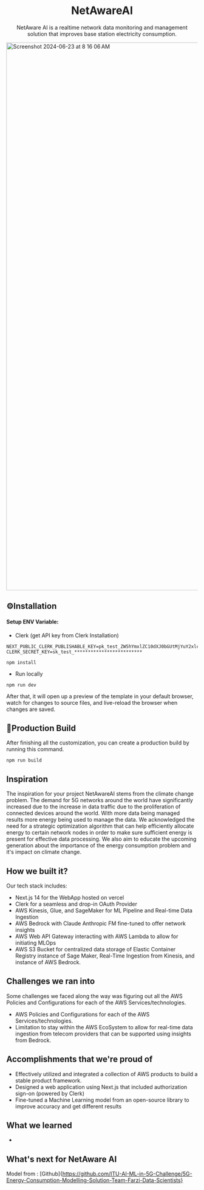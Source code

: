 <h1 align=center>NetAwareAI</h1>
<p align=center>NetAware AI is a realtime network data monitoring and management solution that improves base station electricity consumption.</p>

<img width="1440" alt="Screenshot 2024-06-23 at 8 16 06 AM" src="https://github.com/raj978/netaware-ai/assets/55466615/f021d15c-288c-4e2f-9958-5fba9f8fe916">

<!-- installation -->
## ⚙️Installation

#### Setup ENV Variable: 
- Clerk (get API key from Clerk Installation)
```
NEXT_PUBLIC_CLERK_PUBLISHABLE_KEY=pk_test_ZW5hYmxlZC10dXJ0bGUtMjYuY2xlcmsuYWNjb3VudHMuZGV2JA
CLERK_SECRET_KEY=sk_test_*************************
```

```
npm install
```

* Run locally

```
npm run dev
```

After that, it will open up a preview of the template in your default browser, watch for changes to source files, and live-reload the browser when changes are saved.

## 🔨Production Build

After finishing all the customization, you can create a production build by running this command.

```
npm run build
```

## Inspiration

The inspiration for your project NetAwareAI stems from the climate change problem. The demand for 5G networks around the world have significantly increased due to the increase in data traffic due to the proliferation of connected devices around the world. With more data being managed results more energy being used to manage the data. We acknowledged the need for a strategic optimization algorithm that can help efficiently allocate energy to certain network nodes in order to make sure sufficient energy is present for effective data processing. We also aim to educate the upcoming generation about the importance of the energy consumption problem and it's impact on climate change. 

## How we built it?
Our tech stack includes:
- Next.js 14 for the WebApp hosted on vercel
- Clerk for a seamless and drop-in OAuth Provider
- AWS Kinesis, Glue, and SageMaker for ML Pipeline and Real-time Data Ingestion
- AWS Bedrock with Claude Anthropic FM fine-tuned to offer network insights
- AWS Web API Gateway interacting with AWS Lambda to allow for initiating MLOps
- AWS S3 Bucket for centralized data storage of Elastic Container Registry instance of Sage Maker, Real-Time Ingestion from Kinesis, and instance of AWS Bedrock.

## Challenges we ran into
Some challenges we faced along the way was figuring out all the AWS Policies and Configurations for each of the AWS Services/technologies. 
- AWS Policies and Configurations for each of the AWS Services/technologies.
- Limitation to stay within the AWS EcoSystem to allow for real-time data ingestion from telecom providers that can be supported using insights from Bedrock.

## Accomplishments that we're proud of
- Effectively utilized and integrated a collection of AWS products to build a stable product framework.
- Designed a web application using Next.js that included authorization sign-on (powered by Clerk)
- Fine-tuned a Machine Learning model from an open-source library to improve accuracy and get different results

## What we learned
- 

## What's next for NetAware AI

Model from : [Github]{https://github.com/ITU-AI-ML-in-5G-Challenge/5G-Energy-Consumption-Modelling-Solution-Team-Farzi-Data-Scientists}
